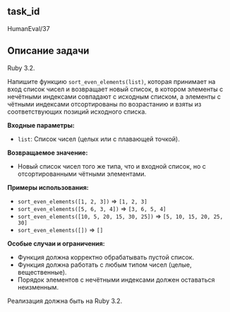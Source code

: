 ## task_id
HumanEval/37

## Описание задачи
Ruby 3.2.

Напишите функцию `sort_even_elements(list)`, которая принимает на вход список чисел и возвращает новый список, в котором элементы с нечётными индексами совпадают с исходным списком, а элементы с чётными индексами отсортированы по возрастанию и взяты из соответствующих позиций исходного списка.


**Входные параметры:**

* `list`: Список чисел (целых или с плавающей точкой).


**Возвращаемое значение:**

* Новый список чисел того же типа, что и входной список, но с отсортированными чётными элементами.


**Примеры использования:**

* `sort_even_elements([1, 2, 3])`  => `[1, 2, 3]`
* `sort_even_elements([5, 6, 3, 4])` => `[3, 6, 5, 4]`
* `sort_even_elements([10, 5, 20, 15, 30, 25])` => `[5, 10, 15, 20, 25, 30]`
* `sort_even_elements([])` => `[]`


**Особые случаи и ограничения:**

* Функция должна корректно обрабатывать пустой список.
* Функция должна работать с любым типом чисел (целые, вещественные).
* Порядок элементов с нечётными индексами должен оставаться неизменным.


Реализация должна быть на Ruby 3.2.


